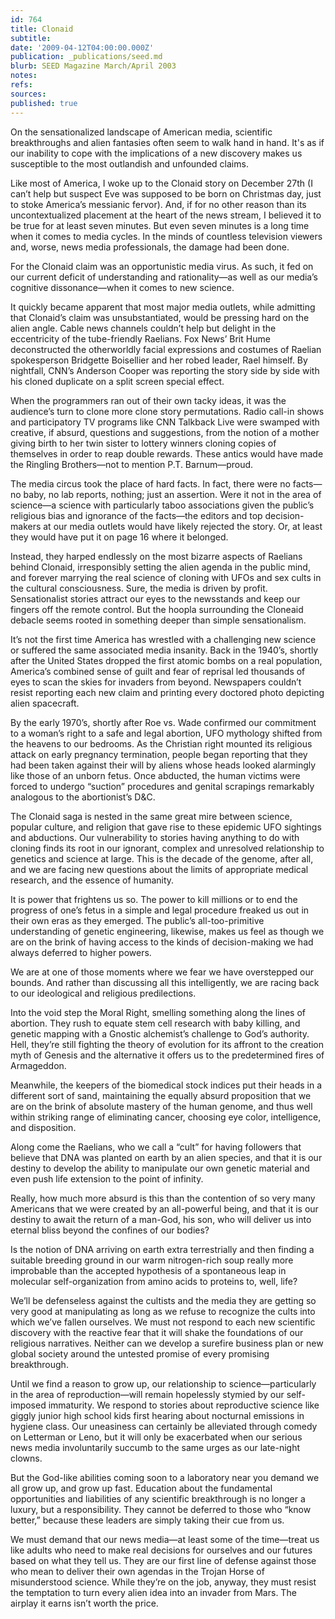```yaml
---
id: 764
title: Clonaid
subtitle: 
date: '2009-04-12T04:00:00.000Z'
publication: _publications/seed.md
blurb: SEED Magazine March/April 2003
notes: 
refs: 
sources: 
published: true
---
```

On the sensationalized landscape of American media, scientific breakthroughs and alien fantasies often seem to walk hand in hand. It's as if our inability to cope with the implications of a new discovery makes us susceptible to the most outlandish and unfounded claims.

Like most of America, I woke up to the Clonaid story on December 27th (I can’t help but suspect Eve was supposed to be born on Christmas day, just to stoke America’s messianic fervor). And, if for no other reason than its uncontextualized placement at the heart of the news stream, I believed it to be true for at least seven minutes. But even seven minutes is a long time when it comes to media cycles. In the minds of countless television viewers and, worse, news media professionals, the damage had been done.

For the Clonaid claim was an opportunistic media virus. As such, it fed on our current deficit of understanding and rationality—as well as our media’s cognitive dissonance—when it comes to new science.

It quickly became apparent that most major media outlets, while admitting that Clonaid’s claim was unsubstantiated, would be pressing hard on the alien angle. Cable news channels couldn’t help but delight in the eccentricity of the tube-friendly Raelians. Fox News’ Brit Hume deconstructed the otherworldly facial expressions and costumes of Raelian spokesperson Bridgette Boisellier and her robed leader, Rael himself. By nightfall, CNN’s Anderson Cooper was reporting the story side by side with his cloned duplicate on a split screen special effect.

When the programmers ran out of their own tacky ideas, it was the audience’s turn to clone more clone story permutations. Radio call-in shows and participatory TV programs like CNN Talkback Live were swamped with creative, if absurd, questions and suggestions, from the notion of a mother giving birth to her twin sister to lottery winners cloning copies of themselves in order to reap double rewards. These antics would have made the Ringling Brothers—not to mention P.T. Barnum—proud.

The media circus took the place of hard facts. In fact, there were no facts—no baby, no lab reports, nothing; just an assertion. Were it not in the area of science—a science with particularly taboo associations given the public’s religious bias and ignorance of the facts—the editors and top decision-makers at our media outlets would have likely rejected the story. Or, at least they would have put it on page 16 where it belonged.

Instead, they harped endlessly on the most bizarre aspects of Raelians behind Clonaid, irresponsibly setting the alien agenda in the public mind, and forever marrying the real science of cloning with UFOs and sex cults in the cultural consciousness. Sure, the media is driven by profit. Sensationalist stories attract our eyes to the newsstands and keep our fingers off the remote control. But the hoopla surrounding the Cloneaid debacle seems rooted in something deeper than simple sensationalism.

It’s not the first time America has wrestled with a challenging new science or suffered the same associated media insanity. Back in the 1940’s, shortly after the United States dropped the first atomic bombs on a real population, America’s combined sense of guilt and fear of reprisal led thousands of eyes to scan the skies for invaders from beyond. Newspapers couldn’t resist reporting each new claim and printing every doctored photo depicting alien spacecraft.

By the early 1970’s, shortly after Roe vs. Wade confirmed our commitment to a woman’s right to a safe and legal abortion, UFO mythology shifted from the heavens to our bedrooms. As the Christian right mounted its religious attack on early pregnancy termination, people began reporting that they had been taken against their will by aliens whose heads looked alarmingly like those of an unborn fetus. Once abducted, the human victims were forced to undergo “suction” procedures and genital scrapings remarkably analogous to the abortionist’s D&C.

The Clonaid saga is nested in the same great mire between science, popular culture, and religion that gave rise to these epidemic UFO sightings and abductions. Our vulnerability to stories having anything to do with cloning finds its root in our ignorant, complex and unresolved relationship to genetics and science at large. This is the decade of the genome, after all, and we are facing new questions about the limits of appropriate medical research, and the essence of humanity.

It is power that frightens us so. The power to kill millions or to end the progress of one’s fetus in a simple and legal procedure freaked us out in their own eras as they emerged. The public’s all-too-primitive understanding of genetic engineering, likewise, makes us feel as though we are on the brink of having access to the kinds of decision-making we had always deferred to higher powers.

We are at one of those moments where we fear we have overstepped our bounds. And rather than discussing all this intelligently, we are racing back to our ideological and religious predilections.

Into the void step the Moral Right, smelling something along the lines of abortion. They rush to equate stem cell research with baby killing, and genetic mapping with a Gnostic alchemist’s challenge to God’s authority. Hell, they’re still fighting the theory of evolution for its affront to the creation myth of Genesis and the alternative it offers us to the predetermined fires of Armageddon.

Meanwhile, the keepers of the biomedical stock indices put their heads in a different sort of sand, maintaining the equally absurd proposition that we are on the brink of absolute mastery of the human genome, and thus well within striking range of eliminating cancer, choosing eye color, intelligence, and disposition.

Along come the Raelians, who we call a “cult” for having followers that believe that DNA was planted on earth by an alien species, and that it is our destiny to develop the ability to manipulate our own genetic material and even push life extension to the point of infinity.

Really, how much more absurd is this than the contention of so very many Americans that we were created by an all-powerful being, and that it is our destiny to await the return of a man-God, his son, who will deliver us into eternal bliss beyond the confines of our bodies?

Is the notion of DNA arriving on earth extra terrestrially and then finding a suitable breeding ground in our warm nitrogen-rich soup really more improbable than the accepted hypothesis of a spontaneous leap in molecular self-organization from amino acids to proteins to, well, life?

We’ll be defenseless against the cultists and the media they are getting so very good at manipulating as long as we refuse to recognize the cults into which we’ve fallen ourselves. We must not respond to each new scientific discovery with the reactive fear that it will shake the foundations of our religious narratives. Neither can we develop a surefire business plan or new global society around the untested promise of every promising breakthrough.

Until we find a reason to grow up, our relationship to science—particularly in the area of reproduction—will remain hopelessly stymied by our self-imposed immaturity. We respond to stories about reproductive science like giggly junior high school kids first hearing about nocturnal emissions in hygiene class. Our uneasiness can certainly be alleviated through comedy on Letterman or Leno, but it will only be exacerbated when our serious news media involuntarily succumb to the same urges as our late-night clowns.

But the God-like abilities coming soon to a laboratory near you demand we all grow up, and grow up fast. Education about the fundamental opportunities and liabilities of any scientific breakthrough is no longer a luxury, but a responsibility. They cannot be deferred to those who “know better,” because these leaders are simply taking their cue from us.

We must demand that our news media—at least some of the time—treat us like adults who need to make real decisions for ourselves and our futures based on what they tell us. They are our first line of defense against those who mean to deliver their own agendas in the Trojan Horse of misunderstood science. While they’re on the job, anyway, they must resist the temptation to turn every alien idea into an invader from Mars. The airplay it earns isn’t worth the price.
